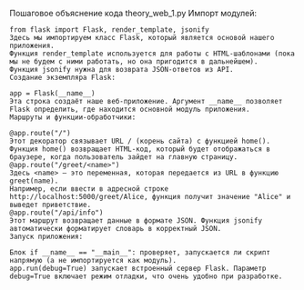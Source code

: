 Пошаговое объяснение кода theory_web_1.py
    Импорт модулей:

    from flask import Flask, render_template, jsonify
    Здесь мы импортируем класс Flask, который является основой нашего приложения.
    Функция render_template используется для работы с HTML-шаблонами (пока мы не будем с ними работать, но она пригодится в дальнейшем).
    Функция jsonify нужна для возврата JSON-ответов из API.
    Создание экземпляра Flask:

    app = Flask(__name__)
    Эта строка создаёт наше веб-приложение. Аргумент __name__ позволяет Flask определить, где находится основной модуль приложения.
    Маршруты и функции-обработчики:

    @app.route("/")
    Этот декоратор связывает URL / (корень сайта) с функцией home().
    Функция home() возвращает HTML-код, который будет отображаться в браузере, когда пользователь зайдет на главную страницу.
    @app.route("/greet/<name>")
    Здесь <name> — это переменная, которая передается из URL в функцию greet(name).
    Например, если ввести в адресной строке http://localhost:5000/greet/Alice, функция получит значение "Alice" и выведет приветствие.
    @app.route("/api/info")
    Этот маршрут возвращает данные в формате JSON. Функция jsonify автоматически форматирует словарь в корректный JSON.
    Запуск приложения:

    Блок if __name__ == "__main__": проверяет, запускается ли скрипт напрямую (а не импортируется как модуль).
    app.run(debug=True) запускает встроенный сервер Flask. Параметр debug=True включает режим отладки, что очень удобно при разработке.